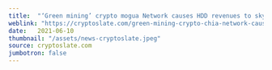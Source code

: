 ```yaml
---
title:  "‘Green mining’ crypto mogua Network causes HDD revenues to skyrocket by 240%"
weblink: "https://cryptoslate.com/green-mining-crypto-chia-network-causes-hdd-revenues-to-skyrocket-by-240/"
date:   2021-06-10
thumbnail: "/assets/news-cryptoslate.jpeg"
source: cryptoslate.com
jumbotron: false
---
```


